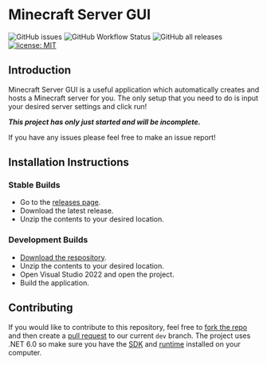 # Minecraft Server GUI
![GitHub issues](https://img.shields.io/github/issues/Soniczac7/Minecraft-Server-GUI) ![GitHub Workflow Status](https://img.shields.io/github/workflow/status/Soniczac7/Minecraft-Server-GUI/.NET%20Core%20Desktop) ![GitHub all releases](https://img.shields.io/github/downloads/Soniczac7/Minecraft-Server-GUI/total) [![license: MIT](https://img.shields.io/badge/License-MIT-yellow.svg)](https://opensource.org/licenses/MIT)
## Introduction
Minecraft Server GUI is a useful application which automatically creates and hosts a Minecraft server for you.
The only setup that you need to do is input your desired server settings and click run!

***This project has only just started and will be incomplete.***

If you have any issues please feel free to make an issue report!

## Installation Instructions

### Stable Builds
* Go to the [releases page](https://github.com/Soniczac7/Minecraft-Server-GUI/releases).
* Download the latest release.
* Unzip the contents to your desired location.

### Development Builds
* [Download the respository](https://github.com/Soniczac7/Minecraft-Server-GUI/archive/refs/heads/master.zip).
* Unzip the contents to your desired location.
* Open Visual Studio 2022 and open the project.
* Build the application.

## Contributing
If you would like to contribute to this repository, feel free to [fork the repo](https://docs.github.com/en/get-started/quickstart/fork-a-repo) and then create a [pull request](https://docs.github.com/en/pull-requests/collaborating-with-pull-requests/proposing-changes-to-your-work-with-pull-requests/creating-a-pull-request) to our current `dev` branch.
The project uses .NET 6.0 so make sure you have the [SDK](https://dotnet.microsoft.com/en-us/download/dotnet/thank-you/sdk-6.0.202-windows-x64-installer) and [runtime](https://dotnet.microsoft.com/en-us/download/dotnet/6.0/runtime) installed on your computer.

